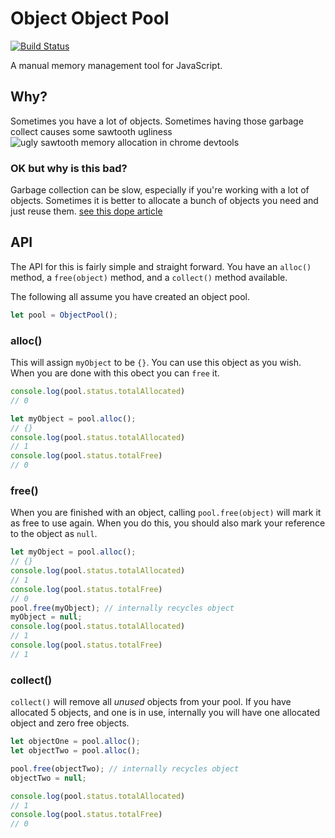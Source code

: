 # Object Object Pool 

[![Build Status](https://travis-ci.org/WillsonSmith/ObjectPool.svg?branch=master)](https://travis-ci.org/WillsonSmith/ObjectPool)

A manual memory management tool for JavaScript.

## Why?
Sometimes you have a lot of objects. Sometimes having those garbage collect causes some sawtooth ugliness
![ugly sawtooth memory allocation in chrome devtools](http://cl.willsonsmith.com/0h3Y0a2V3Y3t/0tpPQ.png)

### OK but why is this bad?
Garbage collection can be slow, especially if you're working with a lot of objects.
Sometimes it is better to allocate a bunch of objects you need and just reuse them.
[see this dope article](https://www.html5rocks.com/en/tutorials/speed/static-mem-pools/)


## API
The API for this is fairly simple and straight forward. You have an `alloc()` method, a `free(object)` method, and a `collect()` method available.

The following all assume you have created an object pool.

```js
let pool = ObjectPool();
```

### alloc()
This will assign `myObject` to be `{}`. You can use this object as you wish.
When you are done with this obect you can `free` it.
```js
console.log(pool.status.totalAllocated)
// 0

let myObject = pool.alloc();
// {}
console.log(pool.status.totalAllocated)
// 1
console.log(pool.status.totalFree)
// 0
```

### free()
When you are finished with an object, calling `pool.free(object)` will mark it as free to use again.
When you do this, you should also mark your reference to the object as `null`.

```js
let myObject = pool.alloc();
// {}
console.log(pool.status.totalAllocated)
// 1
console.log(pool.status.totalFree)
// 0
pool.free(myObject); // internally recycles object
myObject = null;
console.log(pool.status.totalAllocated)
// 1
console.log(pool.status.totalFree)
// 1
```

### collect()
`collect()` will remove all _unused_ objects from your pool. If you have allocated 5 objects, and one is in use,
internally you will have one allocated object and zero free objects. 

```js
let objectOne = pool.alloc();
let objectTwo = pool.alloc();

pool.free(objectTwo); // internally recycles object
objectTwo = null;

console.log(pool.status.totalAllocated)
// 1
console.log(pool.status.totalFree)
// 0
```

